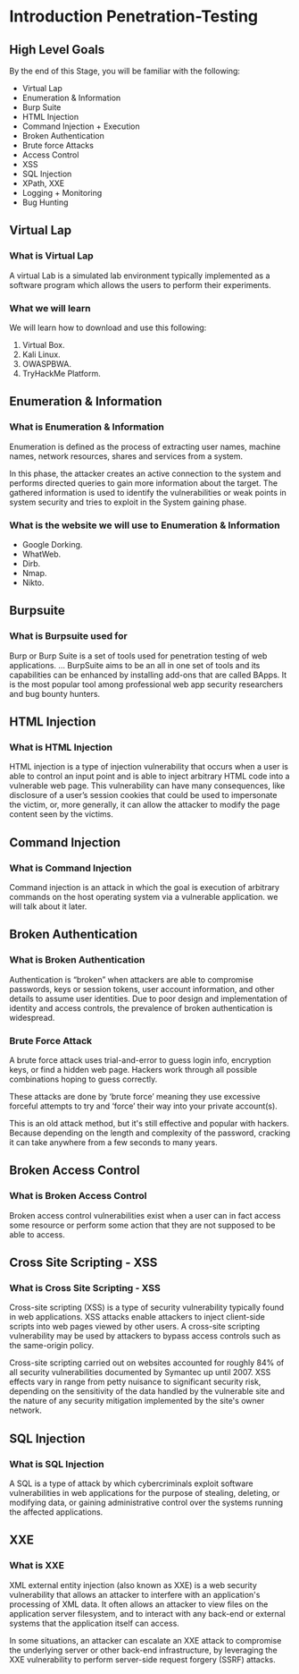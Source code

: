 # Introduction Penetration-Testing

## High Level Goals

By the end of this Stage, you will be familiar with the following:

- Virtual Lap
- Enumeration & Information
- Burp Suite
- HTML Injection
- Command Injection + Execution
- Broken Authentication
- Brute force Attacks
- Access Control
- XSS
- SQL Injection
- XPath, XXE
- Logging + Monitoring
- Bug Hunting

## Virtual Lap

### What is Virtual Lap

A virtual Lab is a simulated lab environment typically implemented as a software program which allows the users to perform their experiments.

### What we will learn

We will learn how to download and use this following:
1. Virtual Box.
2. Kali Linux.
3. OWASPBWA.
4. TryHackMe Platform.

## Enumeration & Information

### What is Enumeration & Information

Enumeration is defined as the process of extracting user names, machine names, network resources, shares and services from a system.

In this phase, the attacker creates an active connection to the system and performs directed queries to gain more information about the target. The gathered information is used to identify the vulnerabilities or weak points in system security and tries to exploit in the System gaining phase.

### What is the website we will use to Enumeration & Information

- Google Dorking.
- WhatWeb.
- Dirb.
- Nmap.
- Nikto.

## Burpsuite

### What is Burpsuite used for

Burp or Burp Suite is a set of tools used for penetration testing of web applications. ... BurpSuite aims to be an all in one set of tools and its capabilities can be enhanced by installing add-ons that are called BApps. It is the most popular tool among professional web app security researchers and bug bounty hunters.

## HTML Injection

### What is HTML Injection

HTML injection is a type of injection vulnerability that occurs when a user is able to control an input point and is able to inject arbitrary HTML code into a vulnerable web page. This vulnerability can have many consequences, like disclosure of a user’s session cookies that could be used to impersonate the victim, or, more generally, it can allow the attacker to modify the page content seen by the victims.

## Command Injection

### What is Command Injection

Command injection is an attack in which the goal is execution of arbitrary commands on the host operating system via a vulnerable application. we will talk about it later.

## Broken Authentication

### What is Broken Authentication
Authentication is “broken” when attackers are able to compromise passwords, keys or session tokens, user account information, and other details to assume user identities. Due to poor design and implementation of identity and access controls, the prevalence of broken authentication is widespread.

### Brute Force Attack

A brute force attack uses trial-and-error to guess login info, encryption keys, or find a hidden web page. Hackers work through all possible combinations hoping to guess correctly.

These attacks are done by ‘brute force’ meaning they use excessive forceful attempts to try and ‘force’ their way into your private account(s).

This is an old attack method, but it's still effective and popular with hackers. Because depending on the length and complexity of the password, cracking it can take anywhere from a few seconds to many years.

## Broken Access Control

### What is Broken Access Control
Broken access control vulnerabilities exist when a user can in fact access some resource or perform some action that they are not supposed to be able to access.

## Cross Site Scripting - XSS

### What is Cross Site Scripting - XSS

Cross-site scripting (XSS) is a type of security vulnerability typically found in web applications.
XSS attacks enable attackers to inject client-side scripts into web pages viewed by other users.
A cross-site scripting vulnerability may be used by attackers to bypass access controls such as the same-origin policy.

Cross-site scripting carried out on websites accounted for roughly 84% of all security vulnerabilities documented by Symantec up until 2007. XSS effects vary in range from petty nuisance to significant security risk, depending on the sensitivity of the data handled by the vulnerable site and the nature of any security mitigation implemented by the site's owner network.

## SQL Injection

### What is SQL Injection

A SQL is a type of attack by which cybercriminals exploit software vulnerabilities in web applications for the purpose of stealing, deleting, or modifying data, or gaining administrative control over the systems running the affected applications.

  

## XXE

### What is XXE

XML external entity injection (also known as XXE) is a web security vulnerability that allows an attacker to interfere with an application's processing of XML data. It often allows an attacker to view files on the application server filesystem, and to interact with any back-end or external systems that the application itself can access.

  

In some situations, an attacker can escalate an XXE attack to compromise the underlying server or other back-end infrastructure, by leveraging the XXE vulnerability to perform server-side request forgery (SSRF) attacks.